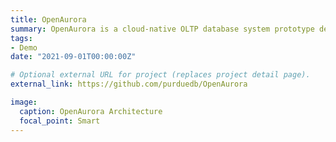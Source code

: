 ```yaml
---
title: OpenAurora
summary: OpenAurora is a cloud-native OLTP database system prototype developed at Purdue University, based on PostgreSQL v13.0. It is an open-source version of Amazon Aurora. It is designed to enable more research in cloud-native database systems for our database community.
tags:
- Demo
date: "2021-09-01T00:00:00Z"

# Optional external URL for project (replaces project detail page).
external_link: https://github.com/purduedb/OpenAurora

image:
  caption: OpenAurora Architecture
  focal_point: Smart
---
```

